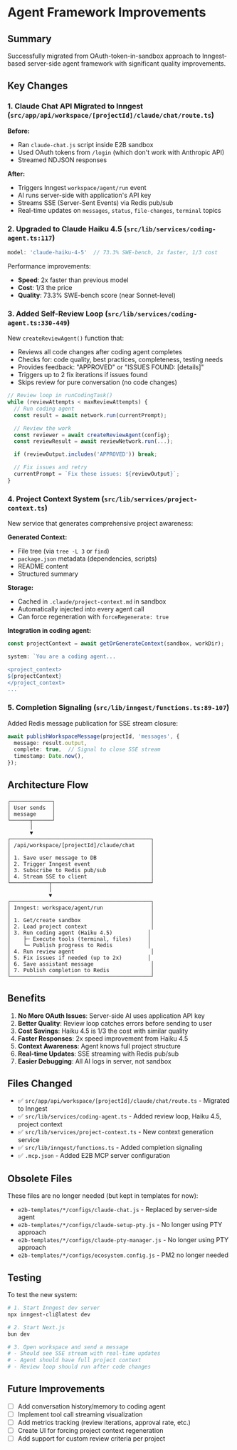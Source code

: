 # Agent Framework Improvements

## Summary

Successfully migrated from OAuth-token-in-sandbox approach to Inngest-based server-side agent framework with significant quality improvements.

## Key Changes

### 1. **Claude Chat API Migrated to Inngest** (`src/app/api/workspace/[projectId]/claude/chat/route.ts`)

**Before:**
- Ran `claude-chat.js` script inside E2B sandbox
- Used OAuth tokens from `/login` (which don't work with Anthropic API)
- Streamed NDJSON responses

**After:**
- Triggers Inngest `workspace/agent/run` event
- AI runs server-side with application's API key
- Streams SSE (Server-Sent Events) via Redis pub/sub
- Real-time updates on `messages`, `status`, `file-changes`, `terminal` topics

### 2. **Upgraded to Claude Haiku 4.5** (`src/lib/services/coding-agent.ts:117`)

```typescript
model: 'claude-haiku-4-5'  // 73.3% SWE-bench, 2x faster, 1/3 cost
```

Performance improvements:
- **Speed**: 2x faster than previous model
- **Cost**: 1/3 the price
- **Quality**: 73.3% SWE-bench score (near Sonnet-level)

### 3. **Added Self-Review Loop** (`src/lib/services/coding-agent.ts:330-449`)

New `createReviewAgent()` function that:
- Reviews all code changes after coding agent completes
- Checks for: code quality, best practices, completeness, testing needs
- Provides feedback: "APPROVED" or "ISSUES FOUND: [details]"
- Triggers up to 2 fix iterations if issues found
- Skips review for pure conversation (no code changes)

```typescript
// Review loop in runCodingTask()
while (reviewAttempts < maxReviewAttempts) {
  // Run coding agent
  const result = await network.run(currentPrompt);

  // Review the work
  const reviewer = await createReviewAgent(config);
  const reviewResult = await reviewNetwork.run(...);

  if (reviewOutput.includes('APPROVED')) break;

  // Fix issues and retry
  currentPrompt = `Fix these issues: ${reviewOutput}`;
}
```

### 4. **Project Context System** (`src/lib/services/project-context.ts`)

New service that generates comprehensive project awareness:

**Generated Context:**
- File tree (via `tree -L 3` or `find`)
- `package.json` metadata (dependencies, scripts)
- README content
- Structured summary

**Storage:**
- Cached in `.claude/project-context.md` in sandbox
- Automatically injected into every agent call
- Can force regeneration with `forceRegenerate: true`

**Integration in coding agent:**
```typescript
const projectContext = await getOrGenerateContext(sandbox, workDir);

system: `You are a coding agent...

<project_context>
${projectContext}
</project_context>
...`
```

### 5. **Completion Signaling** (`src/lib/inngest/functions.ts:89-107`)

Added Redis message publication for SSE stream closure:

```typescript
await publishWorkspaceMessage(projectId, 'messages', {
  message: result.output,
  complete: true,  // Signal to close SSE stream
  timestamp: Date.now(),
});
```

## Architecture Flow

```
┌─────────────┐
│ User sends  │
│ message     │
└──────┬──────┘
       │
       ▼
┌────────────────────────────────────────────┐
│ /api/workspace/[projectId]/claude/chat     │
│                                            │
│ 1. Save user message to DB                 │
│ 2. Trigger Inngest event                   │
│ 3. Subscribe to Redis pub/sub              │
│ 4. Stream SSE to client                    │
└────────────┬───────────────────────────────┘
             │
             ▼
┌────────────────────────────────────────────┐
│ Inngest: workspace/agent/run               │
│                                            │
│ 1. Get/create sandbox                      │
│ 2. Load project context                    │
│ 3. Run coding agent (Haiku 4.5)           │
│    ├─ Execute tools (terminal, files)     │
│    └─ Publish progress to Redis           │
│ 4. Run review agent                        │
│ 5. Fix issues if needed (up to 2x)        │
│ 6. Save assistant message                  │
│ 7. Publish completion to Redis             │
└────────────────────────────────────────────┘
```

## Benefits

1. **No More OAuth Issues**: Server-side AI uses application API key
2. **Better Quality**: Review loop catches errors before sending to user
3. **Cost Savings**: Haiku 4.5 is 1/3 the cost with similar quality
4. **Faster Responses**: 2x speed improvement from Haiku 4.5
5. **Context Awareness**: Agent knows full project structure
6. **Real-time Updates**: SSE streaming with Redis pub/sub
7. **Easier Debugging**: All AI logs in server, not sandbox

## Files Changed

- ✅ `src/app/api/workspace/[projectId]/claude/chat/route.ts` - Migrated to Inngest
- ✅ `src/lib/services/coding-agent.ts` - Added review loop, Haiku 4.5, project context
- ✅ `src/lib/services/project-context.ts` - New context generation service
- ✅ `src/lib/inngest/functions.ts` - Added completion signaling
- ✅ `.mcp.json` - Added E2B MCP server configuration

## Obsolete Files

These files are no longer needed (but kept in templates for now):
- `e2b-templates/*/configs/claude-chat.js` - Replaced by server-side agent
- `e2b-templates/*/configs/claude-setup-pty.js` - No longer using PTY approach
- `e2b-templates/*/configs/claude-pty-manager.js` - No longer using PTY approach
- `e2b-templates/*/configs/ecosystem.config.js` - PM2 no longer needed

## Testing

To test the new system:

```bash
# 1. Start Inngest dev server
npx inngest-cli@latest dev

# 2. Start Next.js
bun dev

# 3. Open workspace and send a message
# - Should see SSE stream with real-time updates
# - Agent should have full project context
# - Review loop should run after code changes
```

## Future Improvements

- [ ] Add conversation history/memory to coding agent
- [ ] Implement tool call streaming visualization
- [ ] Add metrics tracking (review iterations, approval rate, etc.)
- [ ] Create UI for forcing project context regeneration
- [ ] Add support for custom review criteria per project
